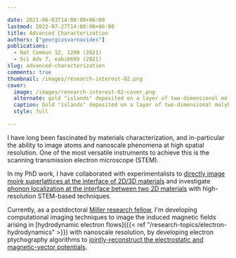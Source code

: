 ```yaml
---

date: 2021-06-03T14:00:00+06:00
lastmod: 2022-07-27T14:00:00+06:00
title: Advanced Characterization
authors: ["georgiosvarnavides"]
publications:
  - Nat Commun 12, 1290 (2021)
  - Sci Adv 7, eabi6699 (2021)
slug: advanced-characterization
comments: true
thumbnail: /images/research-interest-02.png
cover:
  image: /images/research-interest-02-cover.png
  alternate: gold "islands" deposited on a layer of two-dimensional molybdenum disulfide, imaged using HAADF and iDPC STEM techniques
  caption: Gold "islands" deposited on a layer of two-dimensional molybdenum disulfide, imaged using HAADF and iDPC STEM techniques, showing the (apparent) 18A and 32A moire cells respectively.
  style: full

---
```


I have long been fascinated by materials characterization, and in-particular the ability to image atoms and nanoscale phenomena at high spatial resolution.
One of the most versatile instruments to achieve this is the scanning transmission electron microscope (STEM).

In my PhD work, I have collaborated with experimentalists to [directly image moir&#232; superlattices at the interface of 2D/3D materials](https://news.mit.edu/2021/2d-3d-materials-electronic-microscope-0226) and investigate [phonon localization at the interface between two 2D materials](https://www.seas.harvard.edu/news/2021/10/pinpointing-exact-positions-atoms-2d-materials) with high-resolution STEM-based techniques.

Currently, as a postdoctoral [Miller research fellow](https://miller.berkeley.edu/fellowship/members/current-miller-fellows), I'm developing computational imaging techniques to image the induced magnetic fields arising in [hydrodynamic electron flows]({{< ref "/research-topics/electron-hydrodynamics" >}}) with nanoscale resolution, by developing electron ptychography algorithms to [jointly-reconstruct the electrostatic and magnetic-vector potentials](https://github.com/gvarnavi/abTEM/blob/657806f2308c745fd8a502ce8ed63c57112d2e67/examples/reconstruction/02.PIE_simultaneous_electrostatic-magnetic_reconstruction.ipynb).
